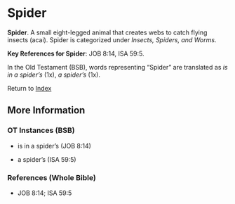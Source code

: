 # Spider
**Spider**. 
A small eight-legged animal that creates webs to catch flying insects (acai). 
Spider is categorized under _Insects, Spiders, and Worms_. 


**Key References for Spider**: 
JOB 8:14, ISA 59:5. 


In the Old Testament (BSB), words representing “Spider” are translated as 
*is in a spider’s* (1x), *a spider’s* (1x). 




Return to [Index](00-Index.md)

## More Information

### OT Instances (BSB)

* is in a spider’s (JOB 8:14)

* a spider’s (ISA 59:5)



### References (Whole Bible)

* JOB 8:14; ISA 59:5



